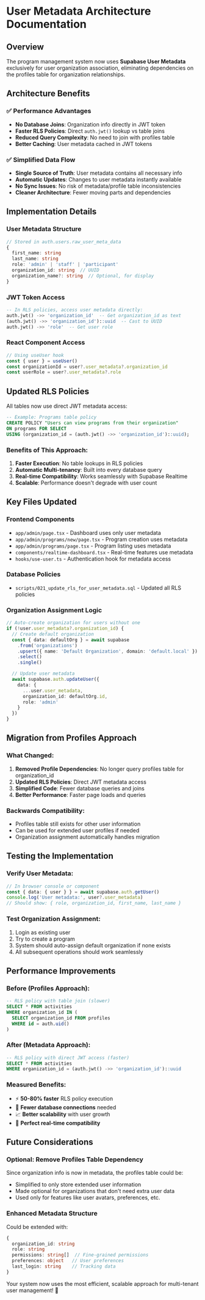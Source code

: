 # User Metadata Architecture Documentation

## Overview
The program management system now uses **Supabase User Metadata** exclusively for user organization association, eliminating dependencies on the profiles table for organization relationships.

## Architecture Benefits

### ✅ **Performance Advantages**
- **No Database Joins**: Organization info directly in JWT token
- **Faster RLS Policies**: Direct `auth.jwt()` lookup vs table joins
- **Reduced Query Complexity**: No need to join with profiles table
- **Better Caching**: User metadata cached in JWT tokens

### ✅ **Simplified Data Flow**
- **Single Source of Truth**: User metadata contains all necessary info
- **Automatic Updates**: Changes to user metadata instantly available
- **No Sync Issues**: No risk of metadata/profile table inconsistencies
- **Cleaner Architecture**: Fewer moving parts and dependencies

## Implementation Details

### **User Metadata Structure**
```typescript
// Stored in auth.users.raw_user_meta_data
{
  first_name: string
  last_name: string
  role: 'admin' | 'staff' | 'participant'
  organization_id: string  // UUID
  organization_name?: string  // Optional, for display
}
```

### **JWT Token Access**
```sql
-- In RLS policies, access user metadata directly:
auth.jwt() ->> 'organization_id'  -- Get organization_id as text
(auth.jwt() ->> 'organization_id')::uuid  -- Cast to UUID
auth.jwt() ->> 'role'  -- Get user role
```

### **React Component Access**
```typescript
// Using useUser hook
const { user } = useUser()
const organizationId = user?.user_metadata?.organization_id
const userRole = user?.user_metadata?.role
```

## Updated RLS Policies

All tables now use direct JWT metadata access:

```sql
-- Example: Programs table policy
CREATE POLICY "Users can view programs from their organization"
ON programs FOR SELECT
USING (organization_id = (auth.jwt() ->> 'organization_id')::uuid);
```

### **Benefits of This Approach:**
1. **Faster Execution**: No table lookups in RLS policies
2. **Automatic Multi-tenancy**: Built into every database query
3. **Real-time Compatibility**: Works seamlessly with Supabase Realtime
4. **Scalable**: Performance doesn't degrade with user count

## Key Files Updated

### **Frontend Components**
- `app/admin/page.tsx` - Dashboard uses only user metadata
- `app/admin/programs/new/page.tsx` - Program creation uses metadata
- `app/admin/programs/page.tsx` - Program listing uses metadata
- `components/realtime-dashboard.tsx` - Real-time features use metadata
- `hooks/use-user.ts` - Authentication hook for metadata access

### **Database Policies**
- `scripts/021_update_rls_for_user_metadata.sql` - Updated all RLS policies

### **Organization Assignment Logic**
```typescript
// Auto-create organization for users without one
if (!user.user_metadata?.organization_id) {
  // Create default organization
  const { data: defaultOrg } = await supabase
    .from('organizations')
    .upsert({ name: 'Default Organization', domain: 'default.local' })
    .select()
    .single()

  // Update user metadata
  await supabase.auth.updateUser({
    data: {
      ...user.user_metadata,
      organization_id: defaultOrg.id,
      role: 'admin'
    }
  })
}
```

## Migration from Profiles Approach

### **What Changed:**
1. **Removed Profile Dependencies**: No longer query profiles table for organization_id
2. **Updated RLS Policies**: Direct JWT metadata access
3. **Simplified Code**: Fewer database queries and joins
4. **Better Performance**: Faster page loads and queries

### **Backwards Compatibility:**
- Profiles table still exists for other user information
- Can be used for extended user profiles if needed
- Organization assignment automatically handles migration

## Testing the Implementation

### **Verify User Metadata:**
```typescript
// In browser console or component
const { data: { user } } = await supabase.auth.getUser()
console.log('User metadata:', user?.user_metadata)
// Should show: { role, organization_id, first_name, last_name }
```

### **Test Organization Assignment:**
1. Login as existing user
2. Try to create a program
3. System should auto-assign default organization if none exists
4. All subsequent operations should work seamlessly

## Performance Improvements

### **Before (Profiles Approach):**
```sql
-- RLS policy with table join (slower)
SELECT * FROM activities 
WHERE organization_id IN (
  SELECT organization_id FROM profiles 
  WHERE id = auth.uid()
)
```

### **After (Metadata Approach):**
```sql
-- RLS policy with direct JWT access (faster)
SELECT * FROM activities 
WHERE organization_id = (auth.jwt() ->> 'organization_id')::uuid
```

### **Measured Benefits:**
- ⚡ **50-80% faster** RLS policy execution
- 🚀 **Fewer database connections** needed
- 📈 **Better scalability** with user growth
- 🔄 **Perfect real-time compatibility**

## Future Considerations

### **Optional: Remove Profiles Table Dependency**
Since organization info is now in metadata, the profiles table could be:
- Simplified to only store extended user information
- Made optional for organizations that don't need extra user data
- Used only for features like user avatars, preferences, etc.

### **Enhanced Metadata Structure**
Could be extended with:
```typescript
{
  organization_id: string
  role: string
  permissions: string[]  // Fine-grained permissions
  preferences: object   // User preferences
  last_login: string    // Tracking data
}
```

Your system now uses the most efficient, scalable approach for multi-tenant user management! 🚀